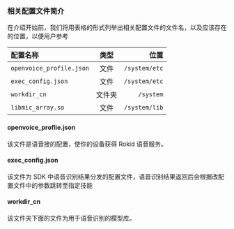 ### 相关配置文件简介

在介绍开始前，我们将用表格的形式列举出相关配置文件的文件名，以及应该存在的位置，以便用户参考

| 配置名称  | 类型  | 位置 |
|:------------- |:---------------:| -------------:|
| `openvoice_profile.json`| 文件 | `/system/etc` |
| `exec_config.json`| 文件 | `/system/etc` |
| `workdir_cn`| 文件夹 |`/system`|
|`libmic_array.so`|文件|`/system/lib`|


#### openvoice_proflie.json
该文件是语音接的配置，使你的设备获得 Rokid 语音服务。
#### exec_config.json
该文件为 SDK 中语音识别结果分发的配置文件，语音识别结果返回后会根据改配置文件中的参数跳转至指定技能
#### workdir_cn
该文件夹下面的文件为用于语音识别的模型库。